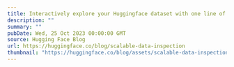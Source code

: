 ```yaml
---
title: Interactively explore your Huggingface dataset with one line of code
description: ""
summary: ""
pubDate: Wed, 25 Oct 2023 00:00:00 GMT
source: Hugging Face Blog
url: https://huggingface.co/blog/scalable-data-inspection
thumbnail: "https://huggingface.co/blog/assets/scalable-data-inspection/thumbnail.png"
---
```


